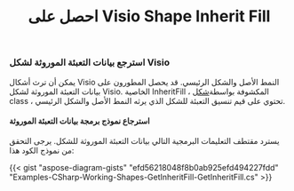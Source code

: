 ﻿---
title: احصل على Visio Shape Inherit Fill
type: docs
weight: 100
url: /ar/net/get-visio-shape-inherit-fill/
description: يشرح هذا القسم كيفية الحصول على نمط تعبئة الشكل visio الموروث من النمط الأصل والشكل الرئيسي باستخدام Aspose.Diagram.
---
### **استرجع بيانات التعبئة الموروثة لشكل Visio**
يمكن أن ترث أشكال Visio النمط الأصل والشكل الرئيسي. قد يحصل المطورون على بيانات التعبئة الموروثة لشكل Visio. الخاصية InheritFill ، المكشوفة بواسطة[شكل](http://www.aspose.com/api/net/diagram/aspose.diagram/shape) class ، تحتوي على قيم تنسيق التعبئة للشكل الذي يرثه النمط الأصل والشكل الرئيسي.
#### **استرجاع نموذج برمجة بيانات التعبئة الموروثة**
يسترد مقتطف التعليمات البرمجية التالي بيانات التعبئة الموروثة للشكل. يرجى التحقق من نموذج الكود هذا:

{{< gist "aspose-diagram-gists" "efd56218048f8b0ab925efd494227fdd" "Examples-CSharp-Working-Shapes-GetInheritFill-GetInheritFill.cs" >}}

